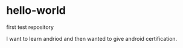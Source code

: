 # hello-world
first test repository

I want to learn andriod and then wanted to give android certification.
